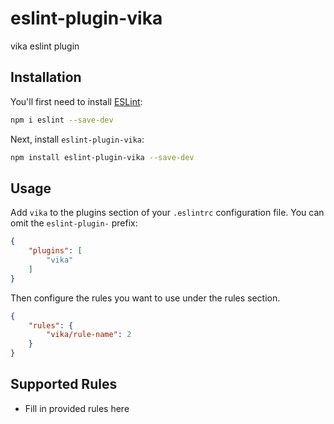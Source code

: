 # eslint-plugin-vika

vika eslint plugin

## Installation

You'll first need to install [ESLint](https://eslint.org/):

```sh
npm i eslint --save-dev
```

Next, install `eslint-plugin-vika`:

```sh
npm install eslint-plugin-vika --save-dev
```

## Usage

Add `vika` to the plugins section of your `.eslintrc` configuration file. You can omit the `eslint-plugin-` prefix:

```json
{
    "plugins": [
        "vika"
    ]
}
```


Then configure the rules you want to use under the rules section.

```json
{
    "rules": {
        "vika/rule-name": 2
    }
}
```

## Supported Rules

* Fill in provided rules here


